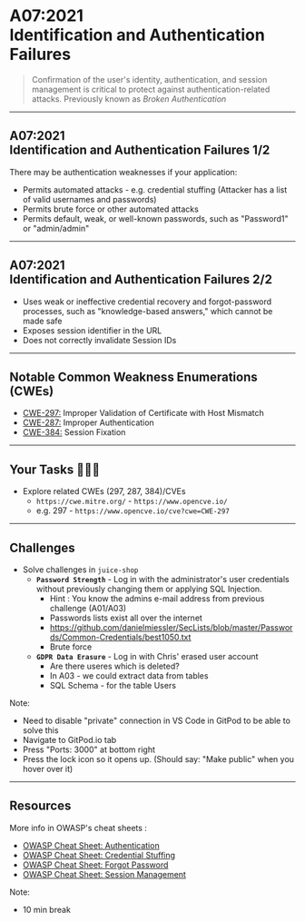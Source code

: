 # A07:2021<br>Identification and Authentication Failures

>Confirmation of the user's identity, authentication, and session management is critical to protect against authentication-related attacks. Previously known as _Broken Authentication_

---

## A07:2021<br>Identification and Authentication Failures 1/2

There may be authentication weaknesses if your application:

- Permits automated attacks - e.g. credential stuffing (Attacker has a list of valid usernames and passwords) <!-- .element: style="font-size:0.8em"-->
- Permits brute force or other automated attacks <!-- .element: style="font-size:0.8em"-->
- Permits default, weak, or well-known passwords, such as "Password1" or "admin/admin" <!-- .element: style="font-size:0.8em"-->

---

## A07:2021<br>Identification and Authentication Failures 2/2

- Uses weak or ineffective credential recovery and forgot-password processes, such as "knowledge-based answers," which cannot be made safe <!-- .element: style="font-size:0.8em"-->
- Exposes session identifier in the URL <!-- .element: style="font-size:0.8em"-->
- Does not correctly invalidate Session IDs <!-- .element: style="font-size:0.8em"-->

---

## Notable Common Weakness Enumerations (CWEs)

- [CWE-297:](https://cwe.mitre.org/data/definitions/297.html)
Improper Validation of Certificate with Host Mismatch
- [CWE-287:](https://cwe.mitre.org/data/definitions/287.html)
Improper Authentication
- [CWE-384:](https://cwe.mitre.org/data/definitions/384.html)
Session Fixation

---

## Your Tasks 🧑🏻‍💻

- Explore related CWEs (297, 287, 384)/CVEs
  - `https://cwe.mitre.org/` - `https://www.opencve.io/` <!-- .element: style="font-size:0.8em"-->
  - e.g. 297 - `https://www.opencve.io/cve?cwe=CWE-297` <!-- .element: style="font-size:0.8em"-->

---

## Challenges

- Solve challenges in `juice-shop`
    - **`Password Strength`** - Log in with the administrator's user credentials without previously changing them or applying SQL Injection.
      - Hint : You know the admins e-mail address from previous challenge (A01/A03) <!-- .element: style="font-size:0.7em"-->
      - Passwords lists exist all over the internet <!-- .element: style="font-size:0.7em"-->
      - https://github.com/danielmiessler/SecLists/blob/master/Passwords/Common-Credentials/best1050.txt <!-- .element: style="font-size:0.7em"-->
      - Brute force <!-- .element: style="font-size:0.7em"-->
    - **`GDPR Data Erasure`** - Log in with Chris' erased user account
      - Are there useres which is deleted? <!-- .element: style="font-size:0.7em"-->
      - In A03 - we could extract data from tables <!-- .element: style="font-size:0.7em"-->
      - SQL Schema - for the table Users <!-- .element: style="font-size:0.7em"-->

Note:

- Need to disable "private" connection in VS Code in GitPod to be able to solve this
- Navigate to GitPod.io tab
- Press "Ports: 3000" at bottom right
- Press the lock icon so it opens up. (Should say: "Make public" when you hover over it)

---

## Resources

More info in OWASP's cheat sheets :

- [OWASP Cheat Sheet: Authentication](https://cheatsheetseries.owasp.org/cheatsheets/Authentication_Cheat_Sheet.html)
- [OWASP Cheat Sheet: Credential Stuffing](https://cheatsheetseries.owasp.org/cheatsheets/Credential_Stuffing_Prevention_Cheat_Sheet.html)
- [OWASP Cheat Sheet: Forgot Password](https://cheatsheetseries.owasp.org/cheatsheets/Forgot_Password_Cheat_Sheet.html)
- [OWASP Cheat Sheet: Session Management](https://cheatsheetseries.owasp.org/cheatsheets/Session_Management_Cheat_Sheet.html)

Note:

- 10 min break
